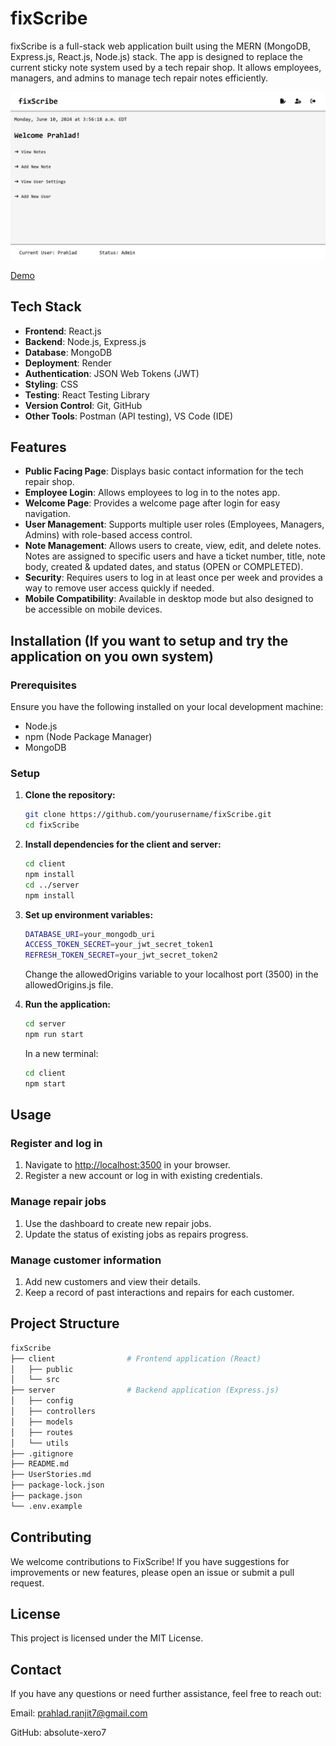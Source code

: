 # fixScribe

fixScribe is a full-stack web application built using the MERN (MongoDB, Express.js, React.js, Node.js) stack. The app is designed to replace the current sticky note system used by a tech repair shop. It allows employees, managers, and admins to manage tech repair notes efficiently.

![Dashboard of the app](fixScribe.jpg)

[Demo]([https://fixscribe.onrender.com](https://www.youtube.com/watch?v=O7kBCXW_DrY))

## Tech Stack

- **Frontend**: React.js
- **Backend**: Node.js, Express.js
- **Database**: MongoDB
- **Deployment**: Render
- **Authentication**: JSON Web Tokens (JWT)
- **Styling**: CSS
- **Testing**: React Testing Library
- **Version Control**: Git, GitHub
- **Other Tools**: Postman (API testing), VS Code (IDE)

## Features

- **Public Facing Page**: Displays basic contact information for the tech repair shop.
- **Employee Login**: Allows employees to log in to the notes app.
- **Welcome Page**: Provides a welcome page after login for easy navigation.
- **User Management**: Supports multiple user roles (Employees, Managers, Admins) with role-based access control.
- **Note Management**: Allows users to create, view, edit, and delete notes. Notes are assigned to specific users and have a ticket number, title, note body, created & updated dates, and status (OPEN or COMPLETED).
- **Security**: Requires users to log in at least once per week and provides a way to remove user access quickly if needed.
- **Mobile Compatibility**: Available in desktop mode but also designed to be accessible on mobile devices.

## Installation (If you want to setup and try the application on you own system)

### Prerequisites

Ensure you have the following installed on your local development machine:

- Node.js
- npm (Node Package Manager)
- MongoDB

### Setup

1. **Clone the repository:**

   ```bash
   git clone https://github.com/yourusername/fixScribe.git
   cd fixScribe
   ```

2. **Install dependencies for the client and server:**

    ```bash
    cd client
    npm install
    cd ../server
    npm install
    ```

3. **Set up environment variables:**

    ```bash
    DATABASE_URI=your_mongodb_uri
    ACCESS_TOKEN_SECRET=your_jwt_secret_token1
    REFRESH_TOKEN_SECRET=your_jwt_secret_token2
    ```

    Change the allowedOrigins variable to your localhost port (3500) in the allowedOrigins.js file.

4. **Run the application:**

    ```bash
    cd server
    npm run start
    ```

    In a new terminal:

    ```bash
    cd client
    npm start
    ```

## Usage

### Register and log in

1. Navigate to [http://localhost:3500](http://localhost:3500) in your browser.
2. Register a new account or log in with existing credentials.

### Manage repair jobs

1. Use the dashboard to create new repair jobs.
2. Update the status of existing jobs as repairs progress.

### Manage customer information

1. Add new customers and view their details.
2. Keep a record of past interactions and repairs for each customer.

## Project Structure

```bash
fixScribe
├── client                # Frontend application (React)
│   ├── public
│   └── src
├── server                # Backend application (Express.js)
│   ├── config
│   ├── controllers
│   ├── models
│   ├── routes
│   └── utils
├── .gitignore
├── README.md
├── UserStories.md
├── package-lock.json
├── package.json
└── .env.example
```

## Contributing

We welcome contributions to FixScribe! If you have suggestions for improvements or new features, please open an issue or submit a pull request.

## License

This project is licensed under the MIT License.

## Contact

If you have any questions or need further assistance, feel free to reach out:

Email: <prahlad.ranjit7@gmail.com>

GitHub: absolute-xero7
